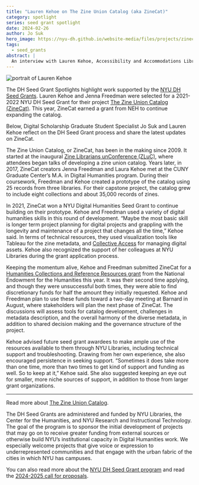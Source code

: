 ```yaml
---
title: "Lauren Kehoe on The Zine Union Catalog (aka ZineCat)"
category: spotlight
series: seed grant spotlight
date: 2024-02-26
author: Jo Suk
hero_image: https://nyu-dh.github.io/website-media/files/projects/zinecat.png
tags:
  - seed_grants
abstract: |
  An interview with Lauren Kehoe, Accessibility and Accommodations Librarian
---
```


<article class="message is-success mb-4" style="max-width:800px">
  <div class="message-body has-text-warning" markdown="1">

  <img src="https://nyu-dh.github.io/website-media/files/people/kehoe.jpg" class="is-pulled-right circle-128" alt="portrait of Lauren Kehoe"/>

The DH Seed Grant Spotlights highlight work supported by the [NYU DH Seed Grants](/funding/seed-grants). Lauren Kehoe and Jenna Freedman were selected for a 2021-2022 NYU DH Seed Grant for their project [The Zine Union Catalog (ZineCat)](https://digitalhumanities.nyu.edu/projects/zinecat/). This year, ZineCat earned a grant from NEH to continue expanding the catalog.

Below, Digital Scholarship Graduate Student Specialist Jo Suk and Lauren Kehoe reflect on the DH Seed Grant process and share the latest updates on ZineCat.

  </div>
</article>

The Zine Union Catalog, or ZineCat, has been in the making since 2009. It started at the inaugural [Zine Librarians unConference (ZLuC)](https://www.zinelibraries.info/wiki/zluc-2009-sea/), where attendees began talks of developing a zine union catalog. Years later, in 2017, ZineCat creators Jenna Freedman and Laura Kehoe met at the CUNY Graduate Center’s M.A. in Digital Humanities program. During their coursework, Freedman and Kehoe created a prototype of the catalog using 25 records from three libraries. For their capstone project, the catalog grew to include eight collections and about 35,000 records of zines.

In 2021, ZineCat won a NYU Digital Humanities Seed Grant to continue building on their prototype. Kehoe and Freedman used a variety of digital humanities skills in this round of development. “Maybe the most basic skill is longer term project planning for digital projects and grappling with the longevity and maintenance of a project that changes all the time,” Kehoe said. In terms of technical resources, they used visualization tools like Tableau for the zine metadata, and [Collective Access](https://collectiveaccess.org/) for managing digital assets. Kehoe also recognized the support of her colleagues at NYU Libraries during the grant application process.

Keeping the momentum alive, Kehoe and Freedman submitted ZineCat for a [Humanities Collections and Reference Resources grant](https://www.neh.gov/grants/preservation/humanities-collections-and-reference-resources) from the National Endowment for the Humanities this year. It was their second time applying, and though they were unsuccessful both times, they were able to find discretionary funds for half the amount they initially requested. Kehoe and Freedman plan to use these funds toward a two-day meeting at Barnard in August, where stakeholders will plan the next phase of ZineCat. The discussions will assess tools for catalog development, challenges in metadata description, and the overall harmony of the diverse metadata, in addition to shared decision making and the governance structure of the project.

Kehoe advised future seed grant awardees to make ample use of the resources available to them through NYU Libraries, including technical support and troubleshooting. Drawing from her own experience, she also encouraged persistence in seeking support. “Sometimes it does take more than one time, more than two times to get kind of support and funding as well. So to keep at it,” Kehoe said. She also suggested keeping an eye out for smaller, more niche sources of support, in addition to those from larger grant organizations.

<hr style="max-width:800px">

Read more about [The Zine Union Catalog](https://zinecat.org/about).

The DH Seed Grants are administered and funded by NYU Libraries, the Center for the Humanities, and NYU Research and Instructional Technology. The goal of the program is to sponsor the initial development of projects that may go on to receive greater funding from external sources or otherwise build NYU’s institutional capacity in Digital Humanities work. We especially welcome projects that give voice or expression to underrepresented communities and that engage with the urban fabric of the cities in which NYU has campuses.

You can also read more about the [NYU DH Seed Grant program](/funding/seed-grants) and read the [2024-2025 call for proposals](https://nyuhumanities.org/opportunity/digital-humanities-seed-grants/).
